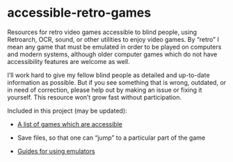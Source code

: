 # accessible-retro-games

Resources for retro video games accessible to blind people, using
Retroarch, OCR, sound, or other utilities to enjoy video games. By
“retro” I mean any game that must be emulated in order to be played on
computers and modern systems, although older computer games which do
not have accessibility features are welcome as well.

I’ll work hard to give my fellow blind people as detailed
and up-to-date information as possible. But if you see something that
is wrong, outdated, or in need of correction, please help out by
making an issue or fixing it yourself. This resource won’t grow fast
without participation. 

Included in this project (may be updated):

* [A list of games which are accessible](games-list.md)
* Save files, so that one can “jump” to a particular part of the game

* [Guides for using emulators](emulation/readme.md)
